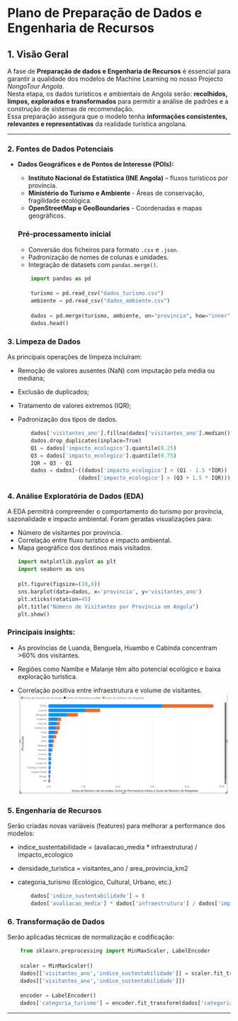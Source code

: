 # Plano de Preparação de Dados e Engenharia de Recursos

## 1. Visão Geral
A fase de **Preparação de dados e Engenharia de Recursos** é essencial para garantir a qualidade dos modelos de Machine Learning no nosso Projecto *NongoTour Angola*.  
Nesta etapa, os dados turísticos e ambientais de Angola serão: **recolhidos, limpos, explorados e transformados** para permitir a análise de padrões e a construção de sistemas de recomendação.  
Essa preparação assegura que o modelo tenha **informações consistentes, relevantes e representativas** da realidade turística angolana.

---

### 2. Fontes de Dados Potenciais

* **Dados Geográficos e de Pontos de Interesse (POIs):**
    * **Instituto Nacional de Estatística (INE Angola)** – fluxos turísticos por província.
    * **Ministério do Turismo e Ambiente** - Áreas de conservação, fragilidade ecológica.
    * **OpenStreetMap e GeoBoundaries** - Coordenadas e mapas geográficos.

    ### Pré-processamento inicial
    * Conversão dos ficheiros para formato `.csv` e `.json`.  
    * Padronização de nomes de colunas e unidades.  
    * Integração de datasets com `pandas.merge()`.
    
    ```python
        import pandas as pd

        turismo = pd.read_csv("dados_turismo.csv")
        ambiente = pd.read_csv("dados_ambiente.csv")

        dados = pd.merge(turismo, ambiente, on="provincia", how="inner")
        dados.head() 
    ```

### 3. Limpeza de Dados 
As principais operações de limpeza incluíram:

* Remoção de valores ausentes (NaN) com imputação pela média ou mediana;
* Exclusão de duplicados;
* Tratamento de valores extremos (IQR);
* Padronização dos tipos de dados.
    
    ```python
        dados['visitantes_ano'].fillna(dados['visitantes_ano'].median(), inplace=True)
        dados.drop_duplicates(inplace=True)
        Q1 = dados['impacto_ecologico'].quantile(0.25)
        Q3 = dados['impacto_ecologico'].quantile(0.75)
        IQR = Q3 - Q1
        dados = dados[~((dados['impacto_ecologico'] < (Q1 - 1.5 *IQR)) |
                       (dados['impacto_ecologico'] > (Q3 + 1.5 * IQR)))]

### 4. Análise Exploratória de Dados (EDA)
A EDA permitirá compreender o comportamento do turismo por província, sazonalidade e impacto ambiental.
Foram geradas visualizações para:
    
* Número de visitantes por província.
* Correlação entre fluxo turístico e impacto ambiental.
* Mapa geográfico dos destinos mais visitados.
    ```python
    import matplotlib.pyplot as plt
    import seaborn as sns

    plt.figure(figsize=(10,6))
    sns.barplot(data=dados, x='provincia', y='visitantes_ano')
    plt.xticks(rotation=45)
    plt.title("Número de Visitantes por Província em Angola")
    plt.show()
### Principais insights:
+ As províncias de Luanda, Benguela, Huambo e Cabinda concentram >60% dos visitantes.
+ Regiões como Namibe e Malanje têm alto potencial ecológico e baixa    exploração turística.

+ Correlação positiva entre infraestrutura e volume de visitantes.
![Percentagem de visitantes por Províncias](../files/Percentagem%20de%20Visitantes.png)

### 5. Engenharia de Recursos
Serão criadas novas variáveis (features) para melhorar a performance dos modelos:

+ indice_sustentabilidade = (avaliacao_media * infraestrutura) / impacto_ecologico

+ densidade_turistica = visitantes_ano / area_provincia_km2

+ categoria_turismo (Ecológico, Cultural, Urbano, etc.)
    ```python
        dados['indice_sustentabilidade'] = (
        dados['avaliacao_media'] * dados['infraestrutura'] / dados['impacto_ecologico'])
    ```
### 6. Transformação de Dados

Serão aplicadas técnicas de normalização e codificação:
```python
    from sklearn.preprocessing import MinMaxScaler, LabelEncoder

    scaler = MinMaxScaler()
    dados[['visitantes_ano','indice_sustentabilidade']] = scaler.fit_transform(
    dados[['visitantes_ano','indice_sustentabilidade']])

    encoder = LabelEncoder()
    dados['categoria_turismo'] = encoder.fit_transform(dados['categoria_turismo'])
```
---